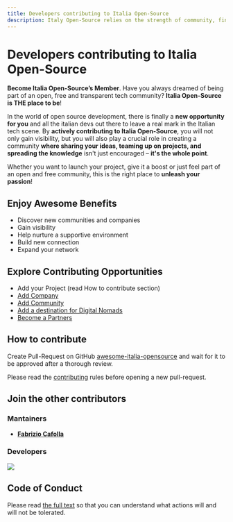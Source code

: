 ```yaml
---
title: Developers contributing to Italia Open-Source
description: Italy Open-Source relies on the strength of community, find out who has contributed to this project, and how you can contribute too
---
```


# Developers contributing to Italia Open-Source

**Become Italia Open-Source’s Member**. Have you always dreamed of being part of an open, free and transparent tech community? **Italia Open-Source is THE place to be**!

In the world of open source development, there is finally a **new opportunity for you** and all the italian devs out there to leave a real mark in the Italian tech scene. By **actively contributing to Italia Open-Source**, you will not only gain visibility, but you will also play a crucial role in creating a community **where sharing your ideas, teaming up on projects, and spreading the knowledge** isn't just encouraged – **it's the whole point**.

Whether you want to launch your project, give it a boost or just feel part of an open and free community, this is the right place to **unleash your passion**!

## Enjoy Awesome Benefits

- Discover new communities and companies
- Gain visibility
- Help nurture a supportive environment
- Build new connection
- Expand your network

## Explore Contributing Opportunities

- Add your Project (read How to contribute section)
- [Add Company](/contributors/startups)
- [Add Community](/contributors/communities)
- [Add a destination for Digital Nomads](/contributors/digital-nomads)
- [Become a Partners](/partners/how-to-became-partners)

## How to contribute

Create Pull-Request on GitHub [awesome-italia-opensource](https://github.com/italia-opensource/awesome-italia-opensource) and wait for it to be approved after a thorough review.

Please read the [contributing](https://github.com/italia-opensource/awesome-italia-opensource/blob/main/CONTRIBUTING.md) rules before opening a new pull-request.

## Join the other contributors

### Mantainers

- **[Fabrizio Cafolla](https://github.com/FabrizioCafolla)**

### Developers

<a href="https://github.com/italia-opensource/awesome-italia-opensource/graphs/contributors"> <img src="https://contrib.rocks/image?repo=italia-opensource/awesome-italia-opensource" /> </a>

## Code of Conduct

Please read [the full text](https://github.com/italia-opensource/awesome-italia-opensource/blob/main/CODE_OF_CONDUCT.md) so that you can understand what actions will and will not be tolerated.
